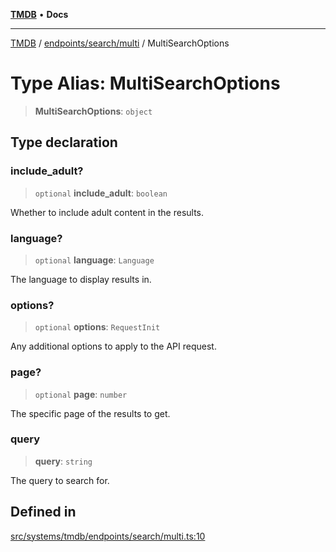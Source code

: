 [**TMDB**](../../../../README.md) • **Docs**

***

[TMDB](../../../../README.md) / [endpoints/search/multi](../README.md) / MultiSearchOptions

# Type Alias: MultiSearchOptions

> **MultiSearchOptions**: `object`

## Type declaration

### include\_adult?

> `optional` **include\_adult**: `boolean`

Whether to include adult content in the results.

### language?

> `optional` **language**: `Language`

The language to display results in.

### options?

> `optional` **options**: `RequestInit`

Any additional options to apply to the API request.

### page?

> `optional` **page**: `number`

The specific page of the results to get.

### query

> **query**: `string`

The query to search for.

## Defined in

[src/systems/tmdb/endpoints/search/multi.ts:10](https://github.com/Norviah/media-hub/blob/b0accce5c447ccf1a18696f3cb0baef1f5bd16be/src/systems/tmdb/endpoints/search/multi.ts#L10)
